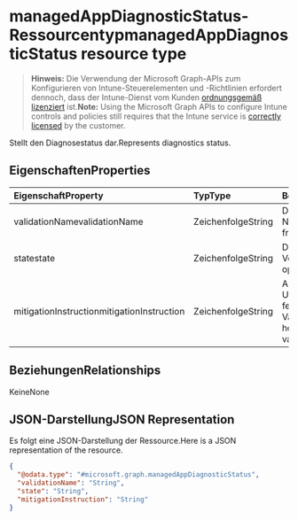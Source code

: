 # <a name="managedappdiagnosticstatus-resource-type"></a><span data-ttu-id="2bd48-101">managedAppDiagnosticStatus-Ressourcentyp</span><span class="sxs-lookup"><span data-stu-id="2bd48-101">managedAppDiagnosticStatus resource type</span></span>

> <span data-ttu-id="2bd48-102">**Hinweis:** Die Verwendung der Microsoft Graph-APIs zum Konfigurieren von Intune-Steuerelementen und -Richtlinien erfordert dennoch, dass der Intune-Dienst vom Kunden [ordnungsgemäß lizenziert](https://go.microsoft.com/fwlink/?linkid=839381) ist.</span><span class="sxs-lookup"><span data-stu-id="2bd48-102">**Note:** Using the Microsoft Graph APIs to configure Intune controls and policies still requires that the Intune service is [correctly licensed](https://go.microsoft.com/fwlink/?linkid=839381) by the customer.</span></span>

<span data-ttu-id="2bd48-103">Stellt den Diagnosestatus dar.</span><span class="sxs-lookup"><span data-stu-id="2bd48-103">Represents diagnostics status.</span></span>
## <a name="properties"></a><span data-ttu-id="2bd48-104">Eigenschaften</span><span class="sxs-lookup"><span data-stu-id="2bd48-104">Properties</span></span>
|<span data-ttu-id="2bd48-105">Eigenschaft</span><span class="sxs-lookup"><span data-stu-id="2bd48-105">Property</span></span>|<span data-ttu-id="2bd48-106">Typ</span><span class="sxs-lookup"><span data-stu-id="2bd48-106">Type</span></span>|<span data-ttu-id="2bd48-107">Beschreibung</span><span class="sxs-lookup"><span data-stu-id="2bd48-107">Description</span></span>|
|:---|:---|:---|
|<span data-ttu-id="2bd48-108">validationName</span><span class="sxs-lookup"><span data-stu-id="2bd48-108">validationName</span></span>|<span data-ttu-id="2bd48-109">Zeichenfolge</span><span class="sxs-lookup"><span data-stu-id="2bd48-109">String</span></span>|<span data-ttu-id="2bd48-110">Der leicht zu prüfende Name</span><span class="sxs-lookup"><span data-stu-id="2bd48-110">The validation friendly name</span></span>|
|<span data-ttu-id="2bd48-111">state</span><span class="sxs-lookup"><span data-stu-id="2bd48-111">state</span></span>|<span data-ttu-id="2bd48-112">Zeichenfolge</span><span class="sxs-lookup"><span data-stu-id="2bd48-112">String</span></span>|<span data-ttu-id="2bd48-113">Der Status des Vorgangs</span><span class="sxs-lookup"><span data-stu-id="2bd48-113">The state of the operation</span></span>|
|<span data-ttu-id="2bd48-114">mitigationInstruction</span><span class="sxs-lookup"><span data-stu-id="2bd48-114">mitigationInstruction</span></span>|<span data-ttu-id="2bd48-115">Zeichenfolge</span><span class="sxs-lookup"><span data-stu-id="2bd48-115">String</span></span>|<span data-ttu-id="2bd48-116">Anweisungen zum Umgehen einer fehlgeschlagenen Validierung</span><span class="sxs-lookup"><span data-stu-id="2bd48-116">Instruction on how to mitigate a failed validation</span></span>|

## <a name="relationships"></a><span data-ttu-id="2bd48-117">Beziehungen</span><span class="sxs-lookup"><span data-stu-id="2bd48-117">Relationships</span></span>
<span data-ttu-id="2bd48-118">Keine</span><span class="sxs-lookup"><span data-stu-id="2bd48-118">None</span></span>
## <a name="json-representation"></a><span data-ttu-id="2bd48-119">JSON-Darstellung</span><span class="sxs-lookup"><span data-stu-id="2bd48-119">JSON Representation</span></span>
<span data-ttu-id="2bd48-120">Es folgt eine JSON-Darstellung der Ressource.</span><span class="sxs-lookup"><span data-stu-id="2bd48-120">Here is a JSON representation of the resource.</span></span>
<!-- {
  "blockType": "resource",
  "@odata.type": "microsoft.graph.managedAppDiagnosticStatus"
}
-->
``` json
{
  "@odata.type": "#microsoft.graph.managedAppDiagnosticStatus",
  "validationName": "String",
  "state": "String",
  "mitigationInstruction": "String"
}
```



